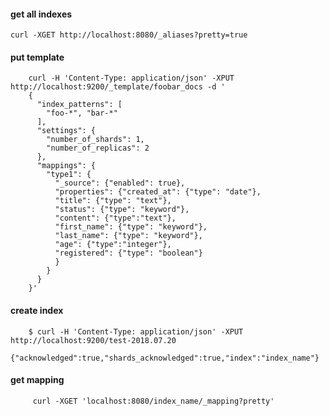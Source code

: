 


#### get all indexes 

    curl -XGET http://localhost:8080/_aliases?pretty=true
    
    
#### put template 

        curl -H 'Content-Type: application/json' -XPUT http://localhost:9200/_template/foobar_docs -d '
        {
          "index_patterns": [
            "foo-*", "bar-*"
          ], 
          "settings": {
            "number_of_shards": 1, 
            "number_of_replicas": 2
          }, 
          "mappings": {
            "type1": {
              "_source": {"enabled": true}, 
              "properties": {"created_at": {"type": "date"}, 
              "title": {"type": "text"}, 
              "status": {"type": "keyword"}, 
              "content": {"type":"text"}, 
              "first_name": {"type": "keyword"}, 
              "last_name": {"type": "keyword"}, 
              "age": {"type":"integer"}, 
              "registered": {"type": "boolean"}
              }
            }
          }
        }'
        
#### create index

        $ curl -H 'Content-Type: application/json' -XPUT http://localhost:9200/test-2018.07.20
        {"acknowledged":true,"shards_acknowledged":true,"index":"index_name"}
    
#### get mapping

         curl -XGET 'localhost:8080/index_name/_mapping?pretty'

